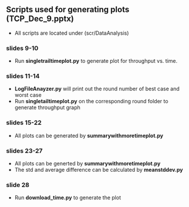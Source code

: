 ## Scripts used for generating plots (TCP_Dec_9.pptx)
* All scripts are located under (scr/DataAnalysis)
### slides 9-10
* Run **singletrailtimeplot.py** to generate plot for throughput vs. time. 
### slides 11-14
* **LogFileAnayzer.py** will print out the round number of best case and worst case 
* Run **singletailtimeplot.py** on the corresponding round folder to generate throughput graph
### slides 15-22
* All plots can be generated by **summarywithmoretimeplot.py**
### slides 23-27
* All plots can be generted by **summarywithmoretimeplot.py**
* The std and average difference can be calculated by **meanstddev.py**
### slide 28
* Run **download_time.py** to generate the plot
